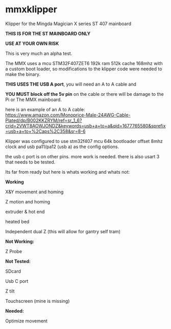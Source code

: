# mmxklipper
Klipper for the Mingda Magician X series ST 407 mainboard

**THIS IS FOR THE ST MAINBOARD ONLY**

**USE AT YOUR OWN RISK**

This is very much an alpha test.

The MMX uses a mcu STM32F407ZET6 192k ram 512k cache 168mhz with a custom boot loader, so modifications to the klipper code were needed to make the binary. 

**THIS USES THE USB A port**, you will need an A to A cable and 

**YOU MUST block off the 5v pin** on the cable or there will be damage to the Pi or The MMX mainboard.

here is an example of an A to A cable: https://www.amazon.com/Monoprice-Male-24AWG-Cable-Plated/dp/B002KKZRYM/ref=sr_1_6?crid=2VWT8AOWJONDZ&keywords=usb+a+to+a&qid=1677765580&sprefix=usb+a+to+%2Caps%2C358&sr=8-6

Klipper was configured to use stm32f407 mcu 64k bootloader offset 8mhz clock and usb pa11/pa12 (usb a) as the config options.

the usb c port is on other pins. more work is needed. there is also usart 3 that needs to be tested.


Its far from ready but here is whats working and whats not:

**Working**

X&Y movement and homing

Z motion and homing

extruder & hot end

heated bed

Independent dual Z (this will allow for gantry self tram)

**Not Working:**

Z Probe

**Not Tested:**

SDcard

Usb C port

Z tilt

Touchscreen (mine is missing)

**Needed:**

Optimize movement
